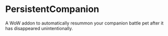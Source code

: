# PersistentCompanion
A WoW addon to automatically resummon your companion battle pet after it has disappeared unintentionally.

